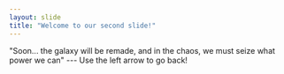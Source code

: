 ```yaml
---
layout: slide
title: "Welcome to our second slide!"
---
```

"Soon... the galaxy will be remade, and in the chaos, we must seize what power we can" --- <MAUL>
Use the left arrow to go back!
